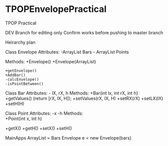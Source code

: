 # TPOPEnvelopePractical
TPOP Practical

DEV Branch for editing only 
Confirm works before pushing to master branch

Heirarchy plan

Class Envelope
Attributes:
	-ArrayList Bars
	- ArrayList Points
		
Methods:
	+Envelope()
	+Envelope(ArrayList<Bar>)

	+getEnvelope()
	+AddBar()
	-calcEnvelope()
	-isPointBetween()



Class Bar
Attributes:
	- lX, rX, h
Methods:
	+Bar(int lx, int rX, int h)
	+getValues()
	(return [rX, lX, H]);
	+setValues(rX, lX, H)
	+setRX(rX)
	+setLX(lX)
	+setH(H)


Class Point
Attributes:
	-x
	-h
Methods:	
	+Point(int x, int h)

+getX()
	+getH()
	+setX()
	+setH()

MainApps
	ArrayList<Bar> = Bars
	Envelope e = new Envelope(bars)





